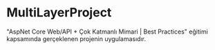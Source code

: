 # MultiLayerProject

"AspNet Core Web/API + Çok Katmanlı Mimari | Best Practices" eğitimi kapsamında gerçeklenen projenin uygulamasıdır.

